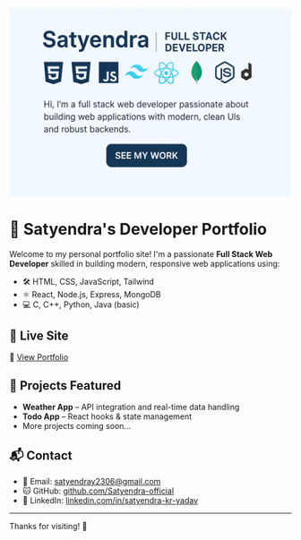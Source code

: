 ![Banner](public/banner.png)

# 💼 Satyendra's Developer Portfolio

Welcome to my personal portfolio site! I'm a passionate **Full Stack Web Developer** skilled in building modern, responsive web applications using:

- 🛠️ HTML, CSS, JavaScript, Tailwind
- ⚛️ React, Node.js, Express, MongoDB
- 💻 C, C++, Python, Java (basic)

## 🚀 Live Site

🔗 [View Portfolio](https://Satyendra-official.github.io/portfolio/)

## 📌 Projects Featured

- **Weather App** – API integration and real-time data handling
- **Todo App** – React hooks & state management
- More projects coming soon...

## 📬 Contact

- 📧 Email: [satyendray2306@gmail.com](mailto:satyendray2306@gmail.com)
- 🐱 GitHub: [github.com/Satyendra-official](https://github.com/Satyendra-official)
- 💼 LinkedIn: [linkedin.com/in/satyendra-kr-yadav](https://www.linkedin.com/in/satyendra-kr-yadav/)

---

Thanks for visiting! 🚀
